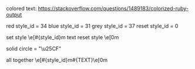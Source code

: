 colored text: https://stackoverflow.com/questions/1489183/colorized-ruby-output

red style_id = 34
blue style_id = 31
grey style_id = 37
reset style_id = 0

set style \e[#{style_id}m
text
reset style \e[0m


solid circle = "\u25CF"

all together
\e[#{style_id}m#{TEXT}\e[0m
